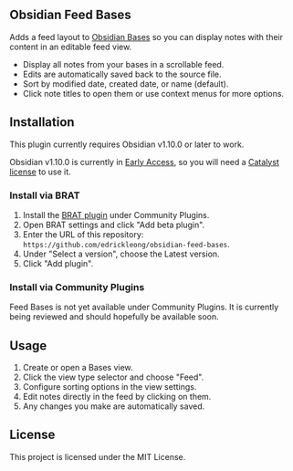 ## Obsidian Feed Bases

Adds a feed layout to [Obsidian Bases](https://help.obsidian.md/bases) so you can display notes with their content in an editable feed view.

- Display all notes from your bases in a scrollable feed.
- Edits are automatically saved back to the source file.
- Sort by modified date, created date, or name (default).
- Click note titles to open them or use context menus for more options.

## Installation

This plugin currently requires Obsidian v1.10.0 or later to work.

Obsidian v1.10.0 is currently in [Early Access](https://help.obsidian.md/early-access), so you will need a [Catalyst license](https://help.obsidian.md/catalyst) to use it.

### Install via BRAT

1. Install the [BRAT plugin](obsidian://show-plugin?id=obsidian42-brat) under Community Plugins.
2. Open BRAT settings and click "Add beta plugin".
3. Enter the URL of this repository: `https://github.com/edrickleong/obsidian-feed-bases`.
4. Under "Select a version", choose the Latest version.
5. Click "Add plugin".

### Install via Community Plugins

Feed Bases is not yet available under Community Plugins. It is currently being reviewed and should hopefully be available soon.

## Usage

1. Create or open a Bases view.
2. Click the view type selector and choose "Feed".
3. Configure sorting options in the view settings.
4. Edit notes directly in the feed by clicking on them.
5. Any changes you make are automatically saved.

## License

This project is licensed under the MIT License.

